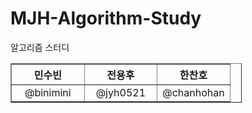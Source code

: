 # MJH-Algorithm-Study
알고리즘 스터디

<table border="1" style='width:370px; text-align:center'>
	<th style='width:33.3%; text-align:center'>민수빈</th>
	<th style='width:33.3%; text-align:center'>전용후</th>
    <th style='width:33.3%; text-align:center'>한찬호</th>
	<tr><!-- 첫번째 줄 시작 -->
	    <td>@binimini</td>
	    <td>@jyh0521</td>
        <td>@chanhohan</td>
	</tr><!-- 첫번째 줄 끝 -->
</table>
